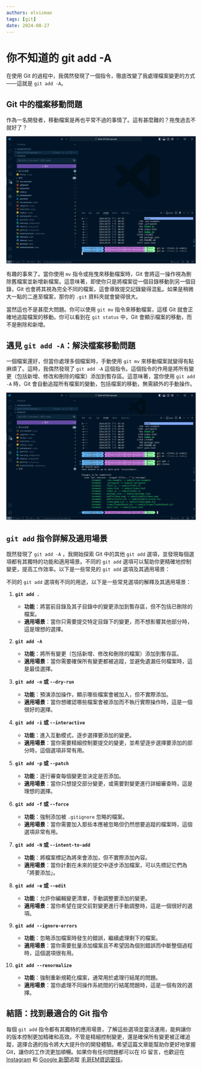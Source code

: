 ```yaml
---
authors: elvismao
tags: [git]
date: 2024-08-27
---
```


# 你不知道的 git add -A

在使用 Git 的過程中，我偶然發現了一個指令，徹底改變了我處理檔案變更的方式——這就是 `git add -A`。

<!--more-->
## Git 中的檔案移動問題

作為一名開發者，移動檔案是再也平常不過的事情了。這有甚麼難的？拖曳過去不就好了？

![Git 檔案移動](drag.webp)

有趣的事來了。當你使用 `mv` 指令或拖曳來移動檔案時，Git 會將這一操作視為刪除舊檔案並新增新檔案。這意味著，即使你只是將檔案從一個目錄移動到另一個目錄，Git 也會將其視為完全不同的檔案，這會導致提交記錄變得混亂。如果是稍微大一點的二進至檔案，那你的 `.git` 資料夾就會變得很大。

當然這也不是甚麼大問題。你可以使用 `git mv` 指令來移動檔案，這樣 Git 就會正確地追蹤檔案的移動。你可以看到在 `git status` 中，Git 會顯示檔案的移動，而不是刪除和新增。

## 遇見 `git add -A`：解決檔案移動問題

一個檔案還好，但當你處理多個檔案時，手動使用 `git mv` 來移動檔案就變得有點麻煩了。這時，我偶然發現了 `git add -A` 這個指令。這個指令的作用是將所有變更（包括新增、修改和刪除的檔案）添加到暫存區。這意味著，當你使用 `git add -A` 時，Git 會自動追蹤所有檔案的變動，包括檔案的移動，無需額外的手動操作。

![Git 移動檔案](mv.webp)

## `git add` 指令詳解及適用場景

既然發現了 `git add -A` ，我開始探索 Git 中的其他 `git add` 選項，並發現每個選項都有其獨特的功能和適用場景。不同的 `git add` 選項可以幫助你更精確地控制變更，提高工作效率。以下是一些常見的 `git add` 選項及其適用場景：

不同的 `git add` 選項有不同的用途，以下是一些常見選項的解釋及其適用場景：

1. **`git add .`**
   - **功能**：將當前目錄及其子目錄中的變更添加到暫存區，但不包括已刪除的檔案。
   - **適用場景**：當你只需要提交特定目錄下的變更，而不想影響其他部分時，這是理想的選擇。

2. **`git add -A`**
   - **功能**：將所有變更（包括新增、修改和刪除的檔案）添加到暫存區。
   - **適用場景**：當你需要確保所有變更都被追蹤，並避免遺漏任何檔案時，這是最佳選擇。

3. **`git add -n` 或 `--dry-run`**
   - **功能**：預演添加操作，顯示哪些檔案會被加入，但不實際添加。
   - **適用場景**：當你想確認哪些檔案會被添加而不執行實際操作時，這是一個很好的選擇。

4. **`git add -i` 或 `--interactive`**
   - **功能**：進入互動模式，逐步選擇要添加的變更。
   - **適用場景**：當你需要精細控制要提交的變更，並希望逐步選擇要添加的部分時，這個選項非常有用。

5. **`git add -p` 或 `--patch`**
   - **功能**：逐行審查每個變更並決定是否添加。
   - **適用場景**：當你只想提交部分變更，或需要對變更進行詳細審查時，這是理想的選擇。

6. **`git add -f` 或 `--force`**
   - **功能**：強制添加被 `.gitignore` 忽略的檔案。
   - **適用場景**：當你需要加入那些本應被忽略但仍然想要追蹤的檔案時，這個選項非常有用。

7. **`git add -N` 或 `--intent-to-add`**
   - **功能**：將檔案標記為將來會添加，但不實際添加內容。
   - **適用場景**：當你計劃在未來的提交中逐步添加檔案，可以先標記它們為「將要添加」。

8. **`git add -e` 或 `--edit`**
   - **功能**：允許你編輯變更清單，手動調整要添加的變更。
   - **適用場景**：當你希望在提交前對變更進行手動調整時，這是一個很好的選項。

9. **`git add --ignore-errors`**
   - **功能**：忽略添加檔案時發生的錯誤，繼續處理剩下的檔案。
   - **適用場景**：當你需要批量添加檔案且不希望因為個別錯誤而中斷整個過程時，這個選項很有用。

10. **`git add --renormalize`**
    - **功能**：強制重新規範化檔案，通常用於處理行結尾的問題。
    - **適用場景**：當你處理不同操作系統間的行結尾問題時，這是一個有效的選擇。

## 結語：找到最適合的 Git 指令

每個 `git add` 指令都有其獨特的應用場景，了解這些選項並靈活運用，能夠讓你的版本控制更加精確和高效。不管是精細控制變更，還是確保所有變更被正確追蹤，選擇合適的指令將大大提升你的開發體驗。希望這篇文章能幫助你更好地掌握 Git，讓你的工作流更加順暢。如果你有任何問題都可以在 IG 留言，也歡迎在 [Instagram](https://www.instagram.com/em.tec.blog) 和 [Google 新聞](https://news.google.com/publications/CAAqBwgKMKXLvgswsubVAw?ceid=TW:zh-Hant&oc=3)追蹤 [毛哥EM資訊密技](https://em-tec.github.io/)。